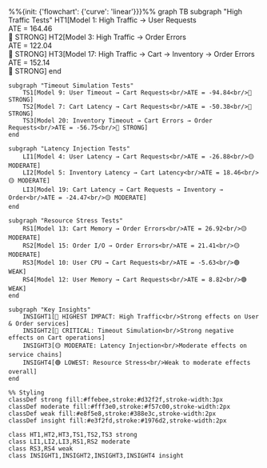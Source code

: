 %%{init: {'flowchart': {'curve': 'linear'}}}%%
graph TB
subgraph "High Traffic Tests"
HT1[Model 1: High Traffic → User Requests<br/>ATE = 164.46<br/>🔴 STRONG]
HT2[Model 3: High Traffic → Order Errors<br/>ATE = 122.04<br/>🔴 STRONG]
HT3[Model 17: High Traffic → Cart → Inventory → Order Errors<br/>ATE = 152.14<br/>🔴 STRONG]
end

    subgraph "Timeout Simulation Tests"
        TS1[Model 9: User Timeout → Cart Requests<br/>ATE = -94.84<br/>🔴 STRONG]
        TS2[Model 7: Cart Latency → Cart Requests<br/>ATE = -50.38<br/>🔴 STRONG]
        TS3[Model 20: Inventory Timeout → Cart Errors → Order Requests<br/>ATE = -56.75<br/>🔴 STRONG]
    end

    subgraph "Latency Injection Tests"
        LI1[Model 4: User Latency → Cart Requests<br/>ATE = -26.88<br/>🟡 MODERATE]
        LI2[Model 5: Inventory Latency → Cart Latency<br/>ATE = 18.46<br/>🟡 MODERATE]
        LI3[Model 19: Cart Latency → Cart Requests → Inventory → Order<br/>ATE = -24.47<br/>🟡 MODERATE]
    end

    subgraph "Resource Stress Tests"
        RS1[Model 13: Cart Memory → Order Errors<br/>ATE = 26.92<br/>🟡 MODERATE]
        RS2[Model 15: Order I/O → Order Errors<br/>ATE = 21.41<br/>🟡 MODERATE]
        RS3[Model 10: User CPU → Cart Requests<br/>ATE = -5.63<br/>🟢 WEAK]
        RS4[Model 12: User Memory → Cart Requests<br/>ATE = 8.82<br/>🟢 WEAK]
    end

    subgraph "Key Insights"
        INSIGHT1[🔴 HIGHEST IMPACT: High Traffic<br/>Strong effects on User & Order services]
        INSIGHT2[🔴 CRITICAL: Timeout Simulation<br/>Strong negative effects on Cart operations]
        INSIGHT3[🟡 MODERATE: Latency Injection<br/>Moderate effects on service chains]
        INSIGHT4[🟢 LOWEST: Resource Stress<br/>Weak to moderate effects overall]
    end

    %% Styling
    classDef strong fill:#ffebee,stroke:#d32f2f,stroke-width:3px
    classDef moderate fill:#fff3e0,stroke:#f57c00,stroke-width:2px
    classDef weak fill:#e8f5e8,stroke:#388e3c,stroke-width:2px
    classDef insight fill:#e3f2fd,stroke:#1976d2,stroke-width:2px

    class HT1,HT2,HT3,TS1,TS2,TS3 strong
    class LI1,LI2,LI3,RS1,RS2 moderate
    class RS3,RS4 weak
    class INSIGHT1,INSIGHT2,INSIGHT3,INSIGHT4 insight
